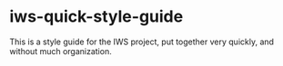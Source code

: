 # iws-quick-style-guide
This is a style guide for the IWS project, put together very quickly, and without much organization.

